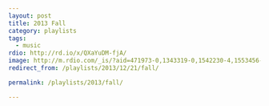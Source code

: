 ```yaml
---
layout: post
title: 2013 Fall
category: playlists
tags:
  - music
rdio: http://rd.io/x/QXaYuDM-fjA/
image: http://m.rdio.com/_is/?aid=471973-0,1343319-0,1542230-4,1553456-5,1595250-4,1602678-2,1628721-2,1676834-2,1721934-1&w=600&h=600
redirect_from: /playlists/2013/12/21/fall/

permalink: /playlists/2013/fall/

---
```


